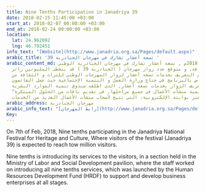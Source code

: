 ```yaml
---
title: Nine Tenths Participation in Janadriya 39
date: 2018-02-15 11:45:00 +03:00
start_at: 2018-02-07 00:00:00 +03:00
end_at: 2018-02-24 00:00:00 +03:00
location:
  lat: 24.962092
  lng: 46.792451
info_text: "[Website](http://www.janadria.org.sa/Pages/default.aspx)"
arabic_title: 'تسعة أعشار تشارك في مهرجان الجنادرية 39 '
arabic_content_md: في 7 فبراير 2018م , تسعة أعشار تشارك في مهرجان الجنادرية الوطني
  للتراث و الثقافة, و متوقع عدد زوار مهرجان ( الجنادرية 39 ) قد يتخطى المليونين زائر
  و زائرة. يتم التعريف بخدمات تسعة أعشار لزوار المهرجات الوطني للتراث و الثقافة من
  خلال ركن خاص بالبرنامج في جناح وزارة العمل و التنمية الإجتماعية حيث عمل القائمون
  على الركن على تعريف الزوار بخدمات تسعة أعشار, الذي اطلقه صندوق تنمية الموارد البشرية
  "هدف" لدعم و تنمية منشأت الأعمال في جميع مراحلها, في تقديم باقات من الحلول المبتكرة
  عبر بوابته الإلكترونية، التي تتيح لأصحاب منشآت الأعمال العديد من الخدمات.
arabic_address: مهرجان الجنادرية
arabic_info_text: "[رابط المهرجان](http://www.janadria.org.sa/Pages/default.aspx)"
Key: 
---
```


On 7th of Feb, 2018, Nine tenths participating in the Janadriya National Festival for Heritage and Culture, Where visitors of the festival (Janadriya 39) is expected to reach tow million visitors.

Nine tenths is introducing its services to the visitors, in a section held in the Ministry of Labor and Social Development pavilion, where the staff worked on introducing all nine tenths services, which was launched by the Human Resources Development Fund (HRDF) to support and develop business enterprises at all stages.